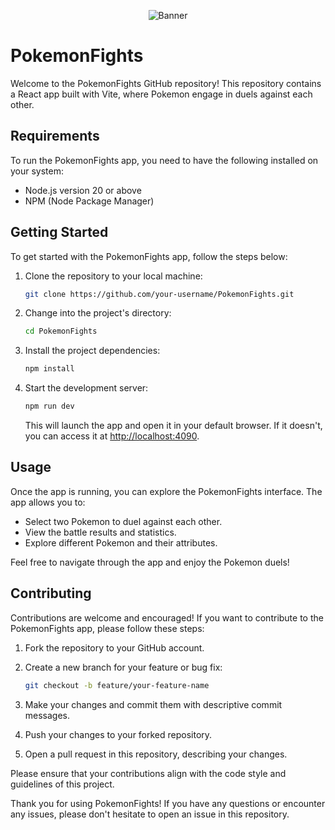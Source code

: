<p align="center">
  <img src="https://i.pinimg.com/originals/71/31/77/713177e7b221e3d2570237268fd19c6e.gif" alt="Banner">
</p>



# PokemonFights

Welcome to the PokemonFights GitHub repository! This repository contains a React app built with Vite, where Pokemon engage in duels against each other.

## Requirements

To run the PokemonFights app, you need to have the following installed on your system:

- Node.js version 20 or above
- NPM (Node Package Manager)

## Getting Started

To get started with the PokemonFights app, follow the steps below:

1. Clone the repository to your local machine:

   ```bash
   git clone https://github.com/your-username/PokemonFights.git
   ```

2. Change into the project's directory:

   ```bash
   cd PokemonFights
   ```

3. Install the project dependencies:

   ```bash
   npm install
   ```

4. Start the development server:

   ```bash
   npm run dev
   ```

   This will launch the app and open it in your default browser. If it doesn't, you can access it at [http://localhost:4090](http://localhost:4090).

## Usage

Once the app is running, you can explore the PokemonFights interface. The app allows you to:

- Select two Pokemon to duel against each other.
- View the battle results and statistics.
- Explore different Pokemon and their attributes.

Feel free to navigate through the app and enjoy the Pokemon duels!

## Contributing

Contributions are welcome and encouraged! If you want to contribute to the PokemonFights app, please follow these steps:

1. Fork the repository to your GitHub account.
2. Create a new branch for your feature or bug fix:

   ```bash
   git checkout -b feature/your-feature-name
   ```

3. Make your changes and commit them with descriptive commit messages.
4. Push your changes to your forked repository.
5. Open a pull request in this repository, describing your changes.

Please ensure that your contributions align with the code style and guidelines of this project.


Thank you for using PokemonFights! If you have any questions or encounter any issues, please don't hesitate to open an issue in this repository.
